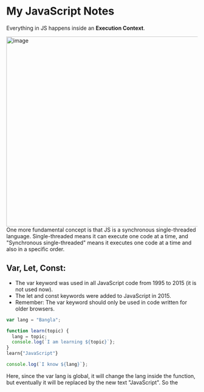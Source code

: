 # My JavaScript Notes

Everything in JS happens inside an **Execution Context**.

<img width="900" height="500" alt="image" src="https://github.com/user-attachments/assets/621bcb18-0d5d-41a5-930b-195000d05fce" />
One more fundamental concept is that JS is a synchronous single-threaded language. Single-threaded means it can execute one code at a time, and "Synchronous single-threaded" means it executes one code at a time and also in a specific order.



## Var, Let, Const:
- The var keyword was used in all JavaScript code from 1995 to 2015 (it is not used now).
- The let and const keywords were added to JavaScript in 2015.
- Remember: The var keyword should only be used in code written for older browsers.

```Javascript
var lang = "Bangla";

function learn(topic) {
  lang = topic;
  console.log(`I am learning ${topic}`};
}
learn{"JavaScript"}

console.log(`I know ${lang}`};
```
Here, since the var lang is global, it will change the lang inside the function, but eventually it will be replaced by the new text "JavaScript". So the 
